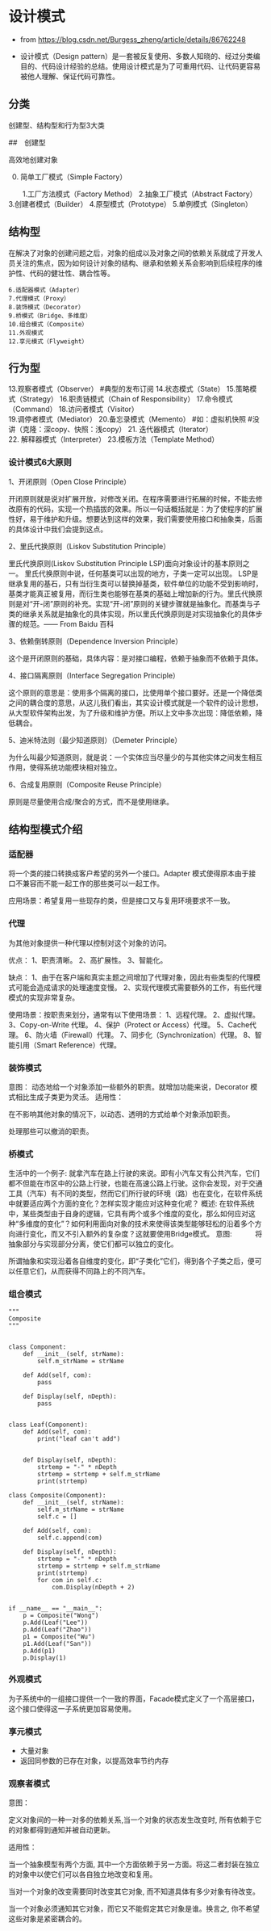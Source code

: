 # 设计模式

- from https://blog.csdn.net/Burgess_zheng/article/details/86762248

- 设计模式（Design pattern）是一套被反复使用、多数人知晓的、经过分类编目的、代码设计经验的总结。使用设计模式是为了可重用代码、让代码更容易被他人理解、保证代码可靠性。

## 分类

创建型、结构型和行为型3大类

##　创建型

高效地创建对象

 0. 简单工厂模式（Simple Factory）

 　　1.工厂方法模式（Factory Method）
    2.抽象工厂模式（Abstract Factory）
    3.创建者模式（Builder）
    4.原型模式（Prototype）
    5.单例模式（Singleton）

## 结构型
   
   在解决了对象的创建问题之后，对象的组成以及对象之间的依赖关系就成了开发人员关注的焦点，因为如何设计对象的结构、继承和依赖关系会影响到后续程序的维护性、代码的健壮性、耦合性等。
    
    6.适配器模式（Adapter）
    7.代理模式（Proxy）
    8.装饰模式（Decorator） 
    9.桥模式（Bridge、多维度）
    10.组合模式（Composite）   
    11.外观模式
    12.享元模式（Flyweight）
  
## 行为型  
    
   13.观察者模式（Observer）  #典型的发布订阅
   14.状态模式（State）
   15.策略模式（Strategy）
   16.职责链模式（Chain of Responsibility）
   17.命令模式（Command） 
   18.访问者模式（Visitor）  
   19.调停者模式（Mediator）
   20.备忘录模式（Memento） #如：虚拟机快照  #没讲（克隆：深copy、快照：浅copy）
   21. 迭代器模式（Iterator）   
   22. 解释器模式（Interpreter） 
   23.模板方法（Template Method）



### 设计模式6大原则

1、开闭原则（Open Close Principle）

开闭原则就是说对扩展开放，对修改关闭。在程序需要进行拓展的时候，不能去修改原有的代码，实现一个热插拔的效果。所以一句话概括就是：为了使程序的扩展性好，易于维护和升级。想要达到这样的效果，我们需要使用接口和抽象类，后面的具体设计中我们会提到这点。

2、里氏代换原则（Liskov Substitution Principle）

里氏代换原则(Liskov Substitution Principle LSP)面向对象设计的基本原则之一。 里氏代换原则中说，任何基类可以出现的地方，子类一定可以出现。 LSP是继承复用的基石，只有当衍生类可以替换掉基类，软件单位的功能不受到影响时，基类才能真正被复用，而衍生类也能够在基类的基础上增加新的行为。里氏代换原则是对“开-闭”原则的补充。实现“开-闭”原则的关键步骤就是抽象化。而基类与子类的继承关系就是抽象化的具体实现，所以里氏代换原则是对实现抽象化的具体步骤的规范。—— From Baidu 百科

3、依赖倒转原则（Dependence Inversion Principle）

这个是开闭原则的基础，具体内容：是对接口编程，依赖于抽象而不依赖于具体。

4、接口隔离原则（Interface Segregation Principle）

这个原则的意思是：使用多个隔离的接口，比使用单个接口要好。还是一个降低类之间的耦合度的意思，从这儿我们看出，其实设计模式就是一个软件的设计思想，从大型软件架构出发，为了升级和维护方便。所以上文中多次出现：降低依赖，降低耦合。

5、迪米特法则（最少知道原则）（Demeter Principle）

为什么叫最少知道原则，就是说：一个实体应当尽量少的与其他实体之间发生相互作用，使得系统功能模块相对独立。

6、合成复用原则（Composite Reuse Principle）

原则是尽量使用合成/聚合的方式，而不是使用继承。

## 结构型模式介绍

### 适配器

将一个类的接口转换成客户希望的另外一个接口。Adapter 模式使得原本由于接口不兼容而不能一起工作的那些类可以一起工作。

应用场景：希望复用一些现存的类，但是接口又与复用环境要求不一致。

### 代理

为其他对象提供一种代理以控制对这个对象的访问。

优点： 1、职责清晰。 2、高扩展性。 3、智能化。

缺点： 1、由于在客户端和真实主题之间增加了代理对象，因此有些类型的代理模式可能会造成请求的处理速度变慢。 2、实现代理模式需要额外的工作，有些代理模式的实现非常复杂。

使用场景：按职责来划分，通常有以下使用场景： 1、远程代理。 2、虚拟代理。 3、Copy-on-Write 代理。 4、保护（Protect or Access）代理。 5、Cache代理。 6、防火墙（Firewall）代理。 7、同步化（Synchronization）代理。 8、智能引用（Smart Reference）代理。

### 装饰模式

意图： 
动态地给一个对象添加一些额外的职责。就增加功能来说，Decorator 模式相比生成子类更为灵活。 
适用性：

 在不影响其他对象的情况下，以动态、透明的方式给单个对象添加职责。

 处理那些可以撤消的职责。

### 桥模式

生活中的一个例子:
    就拿汽车在路上行驶的来说。即有小汽车又有公共汽车，它们都不但能在市区中的公路上行驶，也能在高速公路上行驶。这你会发现，对于交通工具（汽车）有不同的类型，然而它们所行驶的环境（路）也在变化，在软件系统中就要适应两个方面的变化？怎样实现才能应对这种变化呢？
概述:
在软件系统中，某些类型由于自身的逻辑，它具有两个或多个维度的变化，那么如何应对这种“多维度的变化”？如何利用面向对象的技术来使得该类型能够轻松的沿着多个方向进行变化，而又不引入额外的复杂度？这就要使用Bridge模式。
意图:
　　　将抽象部分与实现部分分离，使它们都可以独立的变化。

所谓抽象和实现沿着各自维度的变化，即“子类化”它们，得到各个子类之后，便可以任意它们，从而获得不同路上的不同汽车。

### 组合模式

    """
    Composite
    """
     
     
    class Component:
        def __init__(self, strName):
            self.m_strName = strName
     
        def Add(self, com):
            pass
     
        def Display(self, nDepth):
            pass
     
     
    class Leaf(Component):
        def Add(self, com):
            print("leaf can't add")
     
     
        def Display(self, nDepth):
            strtemp = "-" * nDepth
            strtemp = strtemp + self.m_strName
            print(strtemp)
     
    class Composite(Component):
        def __init__(self, strName):
            self.m_strName = strName
            self.c = []
     
        def Add(self, com):
            self.c.append(com)
     
        def Display(self, nDepth):
            strtemp = "-" * nDepth
            strtemp = strtemp + self.m_strName
            print(strtemp)
            for com in self.c:
                com.Display(nDepth + 2)
     
     
    if __name__ == "__main__":
        p = Composite("Wong")
        p.Add(Leaf("Lee"))
        p.Add(Leaf("Zhao"))
        p1 = Composite("Wu")
        p1.Add(Leaf("San"))
        p.Add(p1)
        p.Display(1)

### 外观模式

为子系统中的一组接口提供一个一致的界面，Facade模式定义了一个高层接口，这个接口使得这一子系统更加容易使用。

### 享元模式

- 大量对象
- 返回同参数的已存在对象，以提高效率节约内存

### 观察者模式

意图：

定义对象间的一种一对多的依赖关系,当一个对象的状态发生改变时, 所有依赖于它的对象都得到通知并被自动更新。

适用性：

当一个抽象模型有两个方面, 其中一个方面依赖于另一方面。将这二者封装在独立的对象中以使它们可以各自独立地改变和复用。

当对一个对象的改变需要同时改变其它对象, 而不知道具体有多少对象有待改变。

当一个对象必须通知其它对象，而它又不能假定其它对象是谁。换言之, 你不希望这些对象是紧密耦合的。

### 


